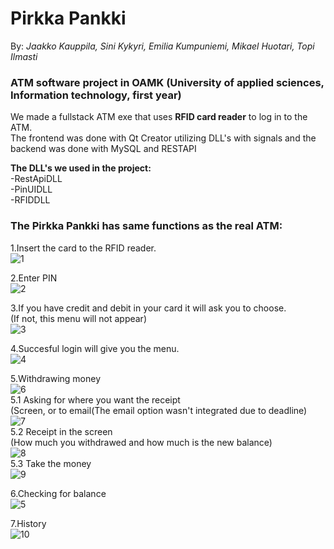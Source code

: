 # Pirkka Pankki </br>
By: *_Jaakko Kauppila, Sini Kykyri, Emilia Kumpuniemi, Mikael Huotari, Topi Ilmasti_* </br>
### ATM software project in OAMK (University of applied sciences, Information technology, first year) </br>
We made a fullstack ATM exe that uses **RFID card reader** to log in to the ATM.</br>
The frontend was done with Qt Creator utilizing DLL's with signals and the backend was done with MySQL and RESTAPI </br>

**The DLL's we used in the project:** </br>
-RestApiDLL</br>
-PinUIDLL</br>
-RFIDDLL</br>

### The Pirkka Pankki has same functions as the real ATM:</br>

1.Insert the card to the RFID reader.</br>
![1](https://github.com/Kaubbila/Pirkka-pankki/assets/76628873/a378208e-b7ba-428e-ba5d-db1986d010b5)

2.Enter PIN</br>
![2](https://github.com/Kaubbila/Pirkka-pankki/assets/76628873/67ba0883-0328-472b-903d-426bc4369ab6)

3.If you have credit and debit in your card it will ask you to choose.</br>
(If not, this menu will not appear) </br>
![3](https://github.com/Kaubbila/Pirkka-pankki/assets/76628873/db42f66c-4653-4fbf-9c68-66da85655545)

4.Succesful login will give you the menu.</br>
![4](https://github.com/Kaubbila/Pirkka-pankki/assets/76628873/56d5f4f9-7030-45b6-9d69-969484fba4c6)

5.Withdrawing money</br>
![6](https://github.com/Kaubbila/Pirkka-pankki/assets/76628873/85eb17c2-84da-478f-b797-856079946166)</br>
5.1 Asking for where you want the receipt</br>
(Screen, or to email(The email option wasn't integrated due to deadline)</br>
![7](https://github.com/Kaubbila/Pirkka-pankki/assets/76628873/460fb399-54f3-4989-b9d0-e82c34dc7d34)</br>
5.2 Receipt in the screen</br>
(How much you withdrawed and how much is the new balance)</br>
![8](https://github.com/Kaubbila/Pirkka-pankki/assets/76628873/1a1907ff-8768-41e9-8a5d-6ad792ccecf8)</br>
5.3 Take the money</br>
![9](https://github.com/Kaubbila/Pirkka-pankki/assets/76628873/2bd38311-8083-4aa1-b5bd-2b107ef795ec)</br>

6.Checking for balance</br>
![5](https://github.com/Kaubbila/Pirkka-pankki/assets/76628873/29edf217-83d7-41bd-adbc-aa3075272437)</br>

7.History</br>
![10](https://github.com/Kaubbila/Pirkka-pankki/assets/76628873/9d851005-b245-4604-9da3-3c1c1be2eec8)</br>


